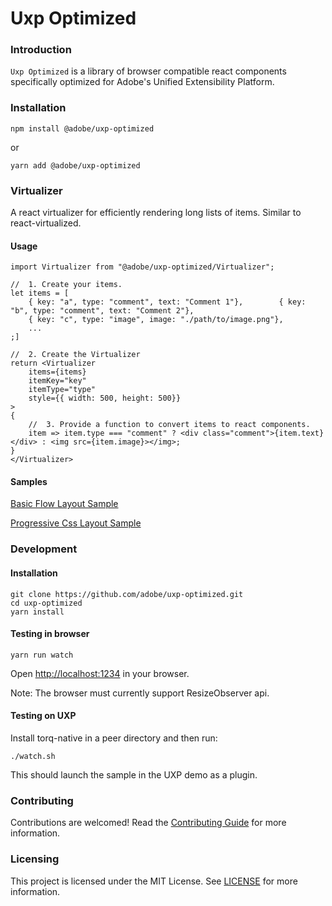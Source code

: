 Uxp Optimized
=============

### Introduction

`Uxp Optimized` is a library of browser compatible react components specifically optimized for Adobe's Unified Extensibility Platform.

### Installation

    npm install @adobe/uxp-optimized

or

    yarn add @adobe/uxp-optimized

### Virtualizer

A react virtualizer for efficiently rendering long lists of items. Similar to react-virtualized.

#### Usage

    import Virtualizer from "@adobe/uxp-optimized/Virtualizer";

    //  1. Create your items.
    let items = [
        { key: "a", type: "comment", text: "Comment 1"},        { key: "b", type: "comment", text: "Comment 2"},
        { key: "c", type: "image", image: "./path/to/image.png"},
        ...
    ;]

    //  2. Create the Virtualizer
    return <Virtualizer
        items={items}
        itemKey="key"
        itemType="type"
        style={{ width: 500, height: 500}}
    >
    {
        //  3. Provide a function to convert items to react components.
        item => item.type === "comment" ? <div class="comment">{item.text}</div> : <img src={item.image}></img>;
    }
    </Virtualizer>

#### Samples

[Basic Flow Layout Sample](./src/devsample/FlowLayout/App.tsx)

[Progressive Css Layout Sample](./src/devsample/ProgressiveCss/CssLayout.tsx)

### Development

#### Installation
    git clone https://github.com/adobe/uxp-optimized.git
    cd uxp-optimized
    yarn install

#### Testing in browser

    yarn run watch

Open [http://localhost:1234](http://localhost:1234) in your browser.

Note: The browser must currently support ResizeObserver api.

#### Testing on UXP

Install torq-native in a peer directory and then run:


    ./watch.sh

This should launch the sample in the UXP demo as a plugin.

### Contributing

Contributions are welcomed! Read the [Contributing Guide](CONTRIBUTING.md) for more information.

### Licensing

This project is licensed under the MIT License. See [LICENSE](LICENSE) for more information.